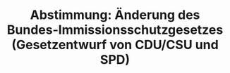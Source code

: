 ---
abstimmung:
  abstimmung: 1
  bundestagssitzung: 86
  legislaturperiode: 19
categories:
- Todo
data:
- title: Abstimmungsergebnis 20190314_1-data.pdf
  url: /res/2021-btw/abstimmungsergebnisse/20190314_1-data.pdf
- title: Abstimmungsergebnis 20190314_1_xls-data.xls
  url: /res/2021-btw/abstimmungsergebnisse/20190314_1_xls-data.xls
- title: Abstimmungsergebnis 20190314_1_xls-datacsv
  url: /res/2021-btw/abstimmungsergebnisse/csv/20190314_1_xls-datacsv
ergebnis:
  afd:
    enthaltung: 0
    gesamt: 91
    ja: 86
    nein: 0
    nichtabgegeben: 5
    ungueltig: 0
  bü90/gr:
    enthaltung: 0
    gesamt: 67
    ja: 0
    nein: 60
    nichtabgegeben: 7
    ungueltig: 0
  cdu/csu:
    enthaltung: 0
    gesamt: 246
    ja: 232
    nein: 0
    nichtabgegeben: 14
    ungueltig: 0
  die linke.:
    enthaltung: 0
    gesamt: 69
    ja: 0
    nein: 57
    nichtabgegeben: 12
    ungueltig: 0
  fdp:
    enthaltung: 70
    gesamt: 80
    ja: 0
    nein: 0
    nichtabgegeben: 10
    ungueltig: 0
  file: 20190314_1_xls-data.xls
  fraktionslos:
    enthaltung: 2
    gesamt: 4
    ja: 1
    nein: 1
    nichtabgegeben: 0
    ungueltig: 0
  spd:
    enthaltung: 0
    gesamt: 152
    ja: 139
    nein: 0
    nichtabgegeben: 13
    ungueltig: 0
layout: abstimmung
links:
- title: Link zu bundestag.de
  url: https://www.bundestag.de/parlament/plenum/abstimmung/abstimmung?id=583
preview: 'Deutscher Bundestag


  86. Sitzung des Deutschen Bundestages

  am Donnerstag, 14. März 2019


  Endgültiges Ergebnis der Namentlichen Abstimmung Nr. 1


  Gesetzentwurf der Fraktionen der CDU/CSU und SPD

  Entwurf eines Dreizehnten Gesetzes zur Änderung des Bundes-Immissionsschutzgesetzes

  Drs. 19/6335, 19/6929 und 19/8257'
tags:
- Todo
title: 'Abstimmung: Änderung des Bundes-Immissionsschutzgesetzes (Gesetzentwurf von CDU/CSU
  und SPD)'
---